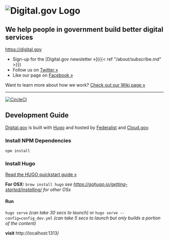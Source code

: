<h1><img src="https://demo.digital.gov/img/digitalgov-logo-black.svg" alt="Digital.gov Logo"/></h1>

## We help people in government build better digital services
https://digital.gov

- Sign-up for the [Digital.gov newsletter »]({{< ref "/about/subscribe.md" >}})
- Follow us on [Twitter »](https://twitter.com/digital_gov/)
- Like our page on [Facebook »](https://www.facebook.com/digitalgov/)

Want to learn more about how we work? [Check out our Wiki page »](https://github.com/GSA/digitalgov.gov/wiki)


---


[![CircleCI](https://circleci.com/gh/GSA/digitalgov.gov/tree/master.svg?style=svg)](https://circleci.com/gh/GSA/digitalgov.gov/tree/master)

## Development Guide

[Digital.gov](https://digital.gov/) is built with [Hugo](https://gohugo.io/) and hosted by [Federalist](https://federalist.18f.gov/) and [Cloud.gov](https://cloud.gov/).


### Install NPM Dependencies

`npm install`

### Install Hugo

[Read the HUGO quickstart guide »](https://gohugo.io/getting-started/quick-start/)

**For OSX:**
`brew install hugo`
_see https://gohugo.io/getting-started/installing/ for other OSs_

#### Run

`hugo serve` _(can take 30 secs to launch)_
or
`hugo serve --config=config_dev.yml` _(can take 5 secs to launch but only builds a portion of the content)_

**visit** http://localhost:1313/
